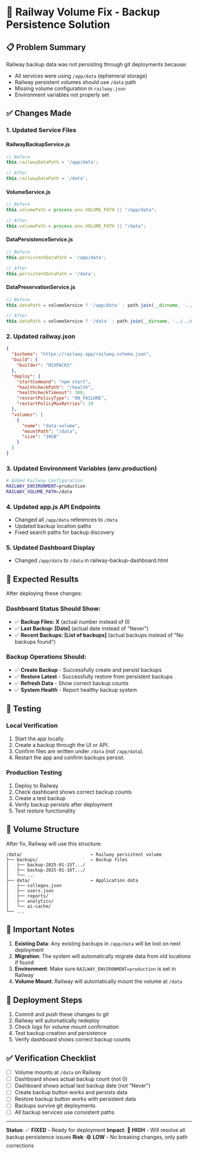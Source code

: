 # 🚀 Railway Volume Fix - Backup Persistence Solution

## 📋 **Problem Summary**
Railway backup data was not persisting through git deployments because:
- All services were using `/app/data` (ephemeral storage)
- Railway persistent volumes should use `/data` path
- Missing volume configuration in `railway.json`
- Environment variables not properly set

## ✅ **Changes Made**

### **1. Updated Service Files**

#### **RailwayBackupService.js**
```javascript
// Before
this.railwayDataPath = '/app/data';

// After  
this.railwayDataPath = '/data';
```

#### **VolumeService.js**
```javascript
// Before
this.volumePath = process.env.VOLUME_PATH || "/app/data";

// After
this.volumePath = process.env.VOLUME_PATH || "/data";
```

#### **DataPersistenceService.js**
```javascript
// Before
this.persistentDataPath = '/app/data';

// After
this.persistentDataPath = '/data';
```

#### **DataPreservationService.js**
```javascript
// Before
this.dataPath = volumeService ? '/app/data' : path.join(__dirname, '../../data');

// After
this.dataPath = volumeService ? '/data' : path.join(__dirname, '../../data');
```

### **2. Updated railway.json**
```json
{
  "$schema": "https://railway.app/railway.schema.json",
  "build": {
    "builder": "NIXPACKS"
  },
  "deploy": {
    "startCommand": "npm start",
    "healthcheckPath": "/health",
    "healthcheckTimeout": 300,
    "restartPolicyType": "ON_FAILURE",
    "restartPolicyMaxRetries": 10
  },
  "volumes": [
    {
      "name": "data-volume",
      "mountPath": "/data",
      "size": "10GB"
    }
  ]
}
```

### **3. Updated Environment Variables (env.production)**
```bash
# Added Railway Configuration
RAILWAY_ENVIRONMENT=production
RAILWAY_VOLUME_PATH=/data
```

### **4. Updated app.js API Endpoints**
- Changed all `/app/data` references to `/data`
- Updated backup location paths
- Fixed search paths for backup discovery

### **5. Updated Dashboard Display**
- Changed `/app/data` to `/data` in railway-backup-dashboard.html

## 🎯 **Expected Results**

After deploying these changes:

### **Dashboard Status Should Show:**
- ✅ **Backup Files: X** (actual number instead of 0)
- ✅ **Last Backup: [Date]** (actual date instead of "Never")
- ✅ **Recent Backups: [List of backups]** (actual backups instead of "No backups found")

### **Backup Operations Should:**
- ✅ **Create Backup** - Successfully create and persist backups
- ✅ **Restore Latest** - Successfully restore from persistent backups
- ✅ **Refresh Data** - Show correct backup counts
- ✅ **System Health** - Report healthy backup system

## 🔧 **Testing**

### **Local Verification**
1. Start the app locally.
2. Create a backup through the UI or API.
3. Confirm files are written under `/data` (not `/app/data`).
4. Restart the app and confirm backups persist.

### **Production Testing**
1. Deploy to Railway
2. Check dashboard shows correct backup counts
3. Create a test backup
4. Verify backup persists after deployment
5. Test restore functionality

## 📁 **Volume Structure**

After fix, Railway will use this structure:
```
/data/                          ← Railway persistent volume
├── backups/                    ← Backup files
│   ├── backup-2025-01-15T.../
│   ├── backup-2025-01-16T.../
│   └── ...
├── data/                       ← Application data
│   ├── colleges.json
│   ├── users.json
│   ├── reports/
│   ├── analytics/
│   └── ai-cache/
└── ...
```

## 🚨 **Important Notes**

1. **Existing Data**: Any existing backups in `/app/data` will be lost on next deployment
2. **Migration**: The system will automatically migrate data from old locations if found
3. **Environment**: Make sure `RAILWAY_ENVIRONMENT=production` is set in Railway
4. **Volume Mount**: Railway will automatically mount the volume at `/data`

## 🔄 **Deployment Steps**

1. Commit and push these changes to git
2. Railway will automatically redeploy
3. Check logs for volume mount confirmation
4. Test backup creation and persistence
5. Verify dashboard shows correct backup counts

## ✅ **Verification Checklist**

- [ ] Volume mounts at `/data` on Railway
- [ ] Dashboard shows actual backup count (not 0)
- [ ] Dashboard shows actual last backup date (not "Never")
- [ ] Create backup button works and persists data
- [ ] Restore backup button works with persistent data
- [ ] Backups survive git deployments
- [ ] All backup services use consistent paths

---

**Status**: ✅ **FIXED** - Ready for deployment
**Impact**: 🔄 **HIGH** - Will resolve all backup persistence issues
**Risk**: 🟢 **LOW** - No breaking changes, only path corrections 